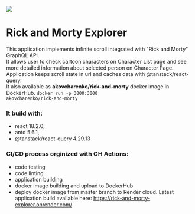<a href="https://codecov.io/gh/AKOvcharenko/rick-and-morty-explorer" >
<img src="https://codecov.io/gh/AKOvcharenko/rick-and-morty-explorer/branch/master/graph/badge.svg?token=IG6Z1HSD31"/>
</a>

# Rick and Morty Explorer

This application implements infinite scroll integrated with "Rick and Morty" GraphQL API.<br/>
It allows user to check cartoon characters on Character List page and see more detailed information about selected person on Character Page.<br/>
Application keeps scroll state in url and caches data with @tanstack/react-query.<br/>
It also available as <b>akovcharenko/rick-and-morty</b> docker image in DockerHub. <code>docker run -p 3000:3000 akovcharenko/rick-and-morty</code><br/>

### It build with:

- react 18.2.0,
- antd 5.6.1,
- @tanstack/react-query 4.29.13

### CI/CD process orginized with GH Actions:

- code testing
- code linting
- application building
- docker image building and upload to DockerHub
- deploy docker image from master branch to Render cloud. Latest application build available here: https://rick-and-morty-explorer.onrender.com/
